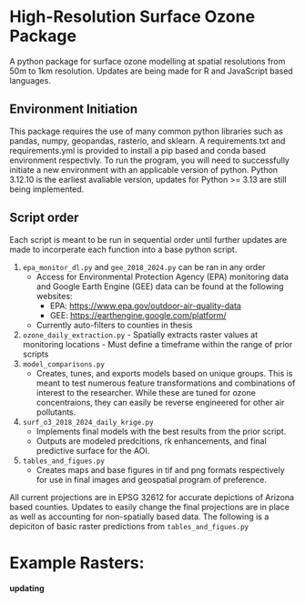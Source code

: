 # High-Resolution Surface Ozone Package

A python package for surface ozone modelling at spatial resolutions from 50m to 1km resolution. Updates are being made for R and JavaScript based languages. 

## Environment Initiation

This package requires the use of many common python libraries such as pandas, numpy, geopandas, rasterio, and sklearn. A requirements.txt and requirements.yml is provided to install a pip based and conda based environment respectivly. To run the program, you will need to successfully initiate a new environment with an applicable version of python. Python 3.12.10 is the earliest avaliable version, updates for Python >= 3.13 are still being implemented.

## Script order

Each script is meant to be run in sequential order until further updates are made to incorperate each function into a base python script.

 1. ```epa_monitor_dl.py``` and ```gee_2018_2024.py``` can be ran in any order
    - Access for Environmental Protection Agency (EPA) monitoring data and Google Earth Engine (GEE) data can be found at the following websites:
        - EPA: https://www.epa.gov/outdoor-air-quality-data
        - GEE: https://earthengine.google.com/platform/
    - Currently auto-filters to counties in thesis
 2.  ```ozone_daily_extraction.py```
    - Spatially extracts raster values at monitoring locations
    - Must define a timeframe within the range of prior scripts
 3. ```model_comparisons.py```
    - Creates, tunes, and exports models based on unique groups. This is meant to test numerous feature transformations and combinations of interest to the researcher. While these are tuned for ozone concentraions, they can easily be reverse engineered for other air pollutants.
 4. ```surf_o3_2018_2024_daily_krige.py```
    - Implements final models with the best results from the prior script.
    - Outputs are modeled predcitions, rk enhancements, and final predictive surface for the AOI.
 5. ```tables_and_figues.py```
    - Creates maps and base figures in tif and png formats respectively for use in final images and geospatial program of preference.

All current projections are in EPSG 32612 for accurate depictions of Arizona based counties. Updates to easily change the final projections are in place as well as accounting for non-spatially based data.
The following is a depiciton of basic raster predictions from ```tables_and_figues.py```

# Example Rasters:
**updating**